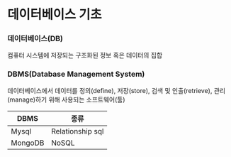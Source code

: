 # 데이터베이스 기초

### 데이터베이스(DB)

컴퓨터 시스템에 저장되는 구조화된 정보 혹은 데이터의 집합

### DBMS(Database Management System)

데이터베이스에서 데이터를 정의(define), 저장(store), 검색 및 인출(retrieve), 관리(manage)하기 위해 사용되는 소프트웨어(툴)

| DBMS    | 종류             |
| ------- | ---------------- |
| Mysql   | Relationship sql |
| MongoDB | NoSQL            |
